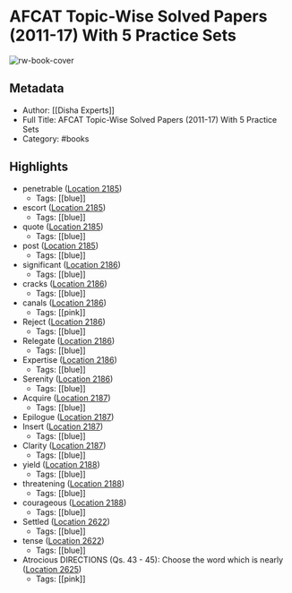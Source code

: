 # AFCAT Topic-Wise Solved Papers (2011-17) With 5 Practice Sets

![rw-book-cover](https://m.media-amazon.com/images/I/5133yKYGQTL._SY160.jpg)

## Metadata
- Author: [[Disha Experts]]
- Full Title: AFCAT Topic-Wise Solved Papers (2011-17) With 5 Practice Sets
- Category: #books

## Highlights
- penetrable ([Location 2185](https://readwise.io/to_kindle?action=open&asin=B077DGBZ5G&location=2185))
    - Tags: [[blue]] 
- escort ([Location 2185](https://readwise.io/to_kindle?action=open&asin=B077DGBZ5G&location=2185))
    - Tags: [[blue]] 
- quote ([Location 2185](https://readwise.io/to_kindle?action=open&asin=B077DGBZ5G&location=2185))
    - Tags: [[blue]] 
- post ([Location 2185](https://readwise.io/to_kindle?action=open&asin=B077DGBZ5G&location=2185))
    - Tags: [[blue]] 
- significant ([Location 2186](https://readwise.io/to_kindle?action=open&asin=B077DGBZ5G&location=2186))
    - Tags: [[blue]] 
- cracks ([Location 2186](https://readwise.io/to_kindle?action=open&asin=B077DGBZ5G&location=2186))
    - Tags: [[blue]] 
- canals ([Location 2186](https://readwise.io/to_kindle?action=open&asin=B077DGBZ5G&location=2186))
    - Tags: [[pink]] 
- Reject ([Location 2186](https://readwise.io/to_kindle?action=open&asin=B077DGBZ5G&location=2186))
    - Tags: [[blue]] 
- Relegate ([Location 2186](https://readwise.io/to_kindle?action=open&asin=B077DGBZ5G&location=2186))
    - Tags: [[blue]] 
- Expertise ([Location 2186](https://readwise.io/to_kindle?action=open&asin=B077DGBZ5G&location=2186))
    - Tags: [[blue]] 
- Serenity ([Location 2186](https://readwise.io/to_kindle?action=open&asin=B077DGBZ5G&location=2186))
    - Tags: [[blue]] 
- Acquire ([Location 2187](https://readwise.io/to_kindle?action=open&asin=B077DGBZ5G&location=2187))
    - Tags: [[blue]] 
- Epilogue ([Location 2187](https://readwise.io/to_kindle?action=open&asin=B077DGBZ5G&location=2187))
- Insert ([Location 2187](https://readwise.io/to_kindle?action=open&asin=B077DGBZ5G&location=2187))
    - Tags: [[blue]] 
- Clarity ([Location 2187](https://readwise.io/to_kindle?action=open&asin=B077DGBZ5G&location=2187))
    - Tags: [[blue]] 
- yield ([Location 2188](https://readwise.io/to_kindle?action=open&asin=B077DGBZ5G&location=2188))
    - Tags: [[blue]] 
- threatening ([Location 2188](https://readwise.io/to_kindle?action=open&asin=B077DGBZ5G&location=2188))
    - Tags: [[blue]] 
- courageous ([Location 2188](https://readwise.io/to_kindle?action=open&asin=B077DGBZ5G&location=2188))
    - Tags: [[blue]] 
- Settled ([Location 2622](https://readwise.io/to_kindle?action=open&asin=B077DGBZ5G&location=2622))
    - Tags: [[blue]] 
- tense ([Location 2622](https://readwise.io/to_kindle?action=open&asin=B077DGBZ5G&location=2622))
    - Tags: [[blue]] 
- Atrocious DIRECTIONS (Qs. 43 - 45): Choose the word which is nearly ([Location 2625](https://readwise.io/to_kindle?action=open&asin=B077DGBZ5G&location=2625))
    - Tags: [[pink]] 
